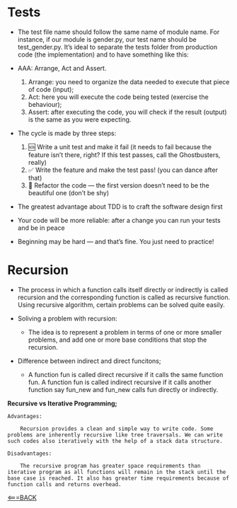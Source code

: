 # Tests

- The test file name should follow the same name of module name. For instance, if our module is gender.py, our test name should be test_gender.py. It’s ideal to separate the tests folder from production code (the implementation) and to have something like this:

- AAA: Arrange, Act and Assert.
    1. Arrange: you need to organize the data needed to execute that piece of code (input);
    2. Act: here you will execute the code being tested (exercise the behaviour);
    3. Assert: after executing the code, you will check if the result (output) is the same as you were expecting.

- The cycle is made by three steps:
    1. 🆘 Write a unit test and make it fail (it needs to fail because the feature isn’t there, right? If this test passes, call the Ghostbusters, really)
    2. ✅ Write the feature and make the test pass! (you can dance after that)
    3. 🔵 Refactor the code — the first version doesn’t need to be the beautiful one (don’t be shy)


- The greatest advantage about TDD is to craft the software design first
- Your code will be more reliable: after a change you can run your tests and be in peace
- Beginning may be hard — and that’s fine. You just need to practice!

# Recursion

- The process in which a function calls itself directly or indirectly is called recursion and the corresponding function is called as recursive function. Using recursive algorithm, certain problems can be solved quite easily. 

- Soliving a problem with recursion: 
    - The idea is to represent a problem in terms of one or more smaller problems, and add one or more base conditions that stop the recursion.

- Difference between indirect and direct funcitons;
    - A function fun is called direct recursive if it calls the same function fun. A function fun is called indirect recursive if it calls another function say fun_new and fun_new calls fun directly or indirectly. 

__Recursive vs Iterative Programming;__

    Advantages:
    
        Recursion provides a clean and simple way to write code. Some problems are inherently recursive like tree traversals. We can write such codes also iteratively with the help of a stack data structure. 

    Disadvantages:

        The recursive program has greater space requirements than iterative program as all functions will remain in the stack until the base case is reached. It also has greater time requirements because of function calls and returns overhead.

[<===BACK](README.MD)